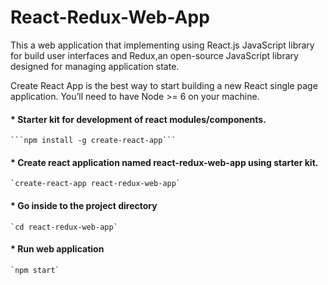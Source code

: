 # React-Redux-Web-App
This a web application that implementing using React.js  JavaScript library for build user interfaces and Redux,an open-source JavaScript library designed for managing application state.

Create React App is the best way to start building a new React single page application.
You’ll need to have Node >= 6 on your machine.

#### * Starter kit for development of react modules/components. <br />
    ```npm install -g create-react-app```

#### * Create react application named react-redux-web-app  using starter kit.<br />
    `create-react-app react-redux-web-app`

#### * Go inside to the project directory <br />
    `cd react-redux-web-app`

#### * Run web application  <br />
    `npm start`

